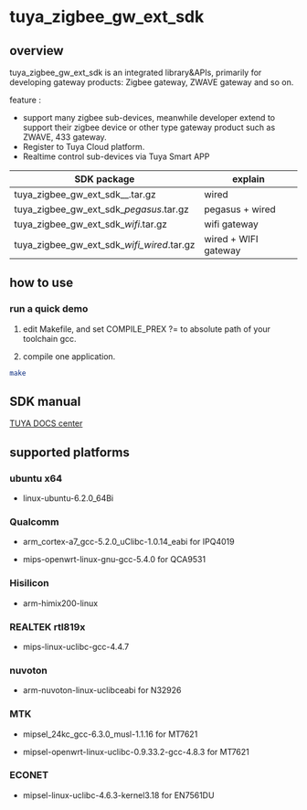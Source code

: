 # tuya_zigbee_gw_ext_sdk

## overview

tuya_zigbee_gw_ext_sdk is an integrated library&APIs, primarily for developing gateway products: Zigbee gateway, ZWAVE gateway and so on.


feature :

* support many zigbee sub-devices, meanwhile developer extend to support their zigbee device or other type gateway product such as ZWAVE, 433 gateway.
* Register to Tuya Cloud platform.
* Realtime control sub-devices via Tuya Smart APP

| SDK package     |  explain        |
|---------------|-----------------------|
|tuya_zigbee_gw_ext_sdk_<version>_<toolchain name>.tar.gz | wired  |
|tuya_zigbee_gw_ext_sdk_<version>_pegasus_<toolchain name>.tar.gz | pegasus + wired  |
|tuya_zigbee_gw_ext_sdk_<version>_wifi_<toolchain name>.tar.gz  | wifi gateway |
|tuya_zigbee_gw_ext_sdk_<version>_wifi_wired_<toolchain name>.tar.gz | wired + WIFI gateway |

## how to use

### run a quick demo

1) edit Makefile, and set COMPILE_PREX ?= to absolute path of your toolchain gcc.

2) compile one application.

```bash
make
```
## SDK manual 

[TUYA DOCS center](https://docs.tuya.com/zh/iot/device-development/access-mode-product-solution/product-solutiongateway/linux-sdk-solution-gateway/tuya-zigbee-gateway-extend-sdk-users-manual)

## supported platforms

### ubuntu x64

* linux-ubuntu-6.2.0_64Bi

### Qualcomm


* arm_cortex-a7_gcc-5.2.0_uClibc-1.0.14_eabi for IPQ4019

* mips-openwrt-linux-gnu-gcc-5.4.0 for QCA9531

### Hisilicon

* arm-himix200-linux

### REALTEK rtl819x

* mips-linux-uclibc-gcc-4.4.7

### nuvoton

* arm-nuvoton-linux-uclibceabi for N32926

### MTK

* mipsel_24kc_gcc-6.3.0_musl-1.1.16 for MT7621 

* mipsel-openwrt-linux-uclibc-0.9.33.2-gcc-4.8.3 for MT7621


### ECONET

* mipsel-linux-uclibc-4.6.3-kernel3.18 for EN7561DU


